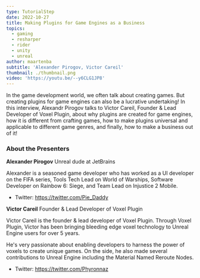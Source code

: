 ```yaml
---
type: TutorialStep
date: 2022-10-27
title: Making Plugins for Game Engines as a Business
topics:
  - gaming
  - resharper
  - rider
  - unity
  - unreal
author: maartenba
subtitle: 'Alexander Pirogov, Victor Careil'
thumbnail: ./thumbnail.png
video: 'https://youtu.be/--y6CLG1JP8'
---
```


In the game development world, we often talk about creating games. But creating plugins for game engines can also be a lucrative undertaking! In this interview, Alexandr Pirogov talks to Victor Careil, Founder & Lead Developer of Voxel Plugin, about why plugins are created for game engines, how it is different from crafting games, how to make plugins universal and applicable to different game genres, and finally, how to make a business out of it!

### About the Presenters

**Alexander Pirogov** Unreal dude at JetBrains

Alexander is a seasoned game developer who has worked as a UI developer on the FIFA series, Tools Tech Lead on World of Warships, Software Developer on Rainbow 6: Siege, and Team Lead on Injustice 2 Mobile.

* Twitter: https://twitter.com/Pie_Daddy

**Victor Careil** Founder & Lead Developer of Voxel Plugin

Victor Careil is the founder & lead developer of Voxel Plugin. Through Voxel Plugin, Victor has been bringing bleeding edge voxel technology to Unreal Engine users for over 5 years.

He's very passionate about enabling developers to harness the power of voxels to create unique games. On the side, he also made several contributions to Unreal Engine including the Material Named Reroute Nodes.

* Twitter: https://twitter.com/Phyronnaz
